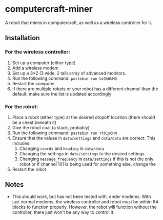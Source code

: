 # computercraft-miner
A robot that mines in computercraft, as well as a wireless controller for it.

## Installation
### For the wireless controller:
1. Set up a computer (either type)
1. Add a wireless modem.
1. Set up a 3*2 (3 wide, 2 tall) array of advanced monitors.
1. Run the following command: `pastebin run UzQh6UMQ`
1. Restart the computer
1. If there are multiple robots or your robot has a different channel than the default, make sure the list is updated accordingly

### For the robot:
1. Place a robot (either type) at the desired dropoff location (there should be a chest beneath it)
1. Give the robot coal (a stack, probably)
1. Run the following command: `pastebin run Ytb1y6HN`
1. Ensure that the values in `data/settings` and `data/data` are correct. This includes:
    1. Changing `coords` and `heading` in `data/data`
    1. Changing the settings in `data/settings` to the desired settings
    1. Changing `message_frequency` in `data/settings` if this is not the only robot or if channel 101 is being used for something else, change the 
1. Restart the robot

## Notes
* This should work, but has not been tested with, ender modems. With just normal modems, the wireless controller and robot must be within 64 blocks to function properly. However, the robot will function without the controller, there just won't be any way to control it.
